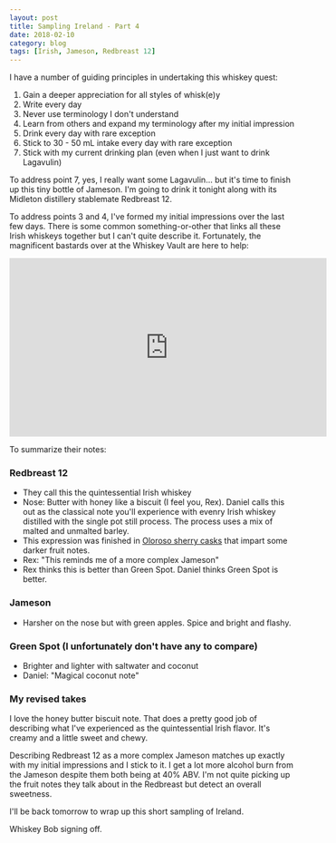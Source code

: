 ```yaml
---
layout: post
title: Sampling Ireland - Part 4
date: 2018-02-10
category: blog
tags: [Irish, Jameson, Redbreast 12]
---
```


I have a number of guiding principles in undertaking this whiskey quest:

1. Gain a deeper appreciation for all styles of whisk(e)y
2. Write every day
3. Never use terminology I don't understand
4. Learn from others and expand my terminology after my initial impression
5. Drink every day with rare exception
6. Stick to 30 - 50 mL intake every day with rare exception
7. Stick with my current drinking plan (even when I just want to drink Lagavulin)

To address point 7, yes, I really want some Lagavulin... but it's time to finish up this tiny bottle of Jameson. I'm going to drink it tonight along with its Midleton distillery stablemate Redbreast 12.

To address points 3 and 4, I've formed my initial impressions over the last few days. There is some common something-or-other that links all these Irish whiskeys together but I can't quite describe it. Fortunately, the magnificent bastards over at the Whiskey Vault are here to help:

<iframe width="560" height="315" src="https://www.youtube.com/embed/I6stmin_260" frameborder="0" allow="autoplay; encrypted-media" allowfullscreen></iframe>

To summarize their notes:

### Redbreast 12

* They call this the quintessential Irish whiskey
* Nose: Butter with honey like a biscuit (I feel you, Rex). Daniel calls this out as the classical note you'll experience with evenry Irish whiskey distilled with the single pot still process. The process uses a mix of malted and unmalted barley.
* This expression was finished in [Oloroso sherry casks](https://en.wikipedia.org/wiki/Oloroso) that impart some darker fruit notes.
* Rex: "This reminds me of a more complex Jameson"
* Rex thinks this is better than Green Spot. Daniel thinks Green Spot is better.

### Jameson

* Harsher on the nose but with green apples. Spice and bright and flashy.

### Green Spot (I unfortunately don't have any to compare)

* Brighter and lighter with saltwater and coconut
* Daniel: "Magical coconut note"

### My revised takes

I love the honey butter biscuit note. That does a pretty good job of describing what I've experienced as the quintessential Irish flavor. It's creamy and a little sweet and chewy.

Describing Redbreast 12 as a more complex Jameson matches up exactly with my initial impressions and I stick to it. I get a lot more alcohol burn from the Jameson despite them both being at 40% ABV. I'm not quite picking up the fruit notes they talk about in the Redbreast but detect an overall sweetness.

I'll be back tomorrow to wrap up this short sampling of Ireland.

Whiskey Bob signing off.
